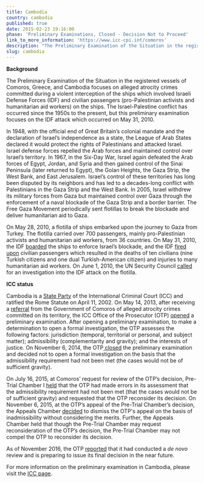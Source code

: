 ```yaml
---
title: Cambodia
country: cambodia
published: true
date: 2015-02-23 19:16:00
phase: 'Preliminary Examinations, Closed - Decision Not to Proceed'
link_to_more_information: 'https://www.icc-cpi.int/comoros'
description: "The Preliminary Examination of the Situation in the registered vessels of Comoros, Greece, and Cambodia focuses on alleged atrocity crimes committed during a violent interception of the ships which involved Israeli Defense Forces (IDF) and civilian passengers (pro-Palestinian activists and humanitarian aid workers) on the ships. This preliminary examination focuses on the IDF attack which occurred on May 31, 2010.\_\nOn November 6, 2014, the OTP closed the preliminary examination. However, on July 16, 2015, Pre-Trial Chamber I requested that the OTP reconsider her decision not to open a formal investigation.  On November 6, 2015, the Appeals Chamber dismissed the OTP's appeal and held that the Pre-Trial Chamber may request reconsideration of the OTP's decision. \nAs of November 2016, the OTP reported that it had conducted a de novo review and is preparing to issue its final decision in the near future."
slug: cambodia
---
```



**Background**

The Preliminary Examination of the Situation in the registered vessels of Comoros, Greece, and Cambodia focuses on alleged atrocity crimes committed during a violent interception of the ships which involved Israeli Defense Forces (IDF) and civilian passengers (pro-Palestinian activists and humanitarian aid workers) on the ships. The Israel-Palestine conflict has occurred since the 1950s to the present, but this preliminary examination focuses on the IDF attack which occurred on May 31, 2010.&nbsp;

In 1948, with the official end of Great Britain’s colonial mandate and the declaration of Israel’s independence as a state, the League of Arab States declared it would protect the rights of Palestinians and attacked Israel. Israel defense forces repelled the Arab forces and maintained control over Israel’s territory. In 1967, in the Six-Day War, Israel again defeated the Arab forces of Egypt, Jordan, and Syria and then gained control of the Sinai Peninsula (later returned to Egypt), the Golan Heights, the Gaza Strip, the West Bank, and East Jerusalem. Israel’s control of these territories has long been disputed by its neighbors and has led to a decades-long conflict with Palestinians in the Gaza Strip and the West Bank. In 2005, Israel withdrew its military forces from Gaza but maintained control over Gaza through the enforcement of a naval blockade of the Gaza Strip and a border barrier. The Free Gaza Movement periodically sent flotillas to break the blockade and deliver humanitarian aid to Gaza.&nbsp;

On May 28, 2010, a flotilla of ships embarked upon the journey to Gaza from Turkey. The flotilla carried over 700 passengers, mainly pro-Palestinian activists and humanitarian aid workers, from 36 countries. On May 31, 2010, the IDF [boarded](https://www.theguardian.com/world/2010/may/31/israel-kills-activists-flotilla-gaza) the ships to enforce Israel’s blockade, and the IDF [fired upon](https://www.theguardian.com/world/2010/may/31/israeli-attacks-gaza-flotilla-activists) civilian passengers which resulted in the deaths of ten civilians (nine Turkish citizens and one dual Turkish-American citizen) and injuries to many humanitarian aid workers. On June 1, 2010, the UN Security Council [called](https://www.theguardian.com/world/2010/jun/01/un-condemns-israel-assault-gaza-flotilla) for an investigation into the IDF attack on the flotilla.&nbsp; &nbsp;

**ICC status &nbsp;**

Cambodia is a [State Party](https://asp.icc-cpi.int/en_menus/asp/states%20parties/asian%20states/Pages/cambodia.aspx) of the International Criminal Court (ICC) and ratified the Rome Statute on April 11, 2002. On May 14, 2013, after receiving a [referral](https://www.icc-cpi.int/iccdocs/otp/Referral-from-Comoros.pdf) from the Government of Comoros of alleged atrocity crimes committed on its territory, the ICC Office of the Prosecutor (OTP) [opened](https://www.icc-cpi.int/Pages/item.aspx?name=otp-statement-14-05-2013) a preliminary examination. After opening a preliminary examination, to make a determination to open a formal investigation, the OTP assesses the following factors: jurisdiction (temporal, territorial or personal, and subject matter); admissibility (complementarity and gravity); and the interests of justice. On November 6, 2014, the OTP[ closed](https://www.icc-cpi.int/Pages/item.aspx?name=otp-statement-06-11-2014) the preliminary examination and decided not to open a formal investigation on the basis that the admissibility requirement had not been met (the cases would not be of sufficient gravity).

On July 16, 2015, at Comoros’ request for review of the OTP’s decision, Pre-Trial Chamber I [held](https://www.icc-cpi.int/CourtRecords/CR2015_13139.PDF) that the OTP had made errors in its assessment that the admissibility requirement had not been met (that the cases would not be of sufficient gravity) and requested that the OTP reconsider its decision. On November 6, 2015, at the OTP’s appeal of the Pre-Trial Chamber’s decision, the Appeals Chamber [decided](https://www.icc-cpi.int/CourtRecords/CR2015_20965.PDF) to dismiss the OTP's appeal on the basis of inadmissibility without considering the merits. Further, the Appeals Chamber held that though the Pre-Trial Chamber may request reconsideration of the OTP’s decision, the Pre-Trial Chamber may not compel the OTP to reconsider its decision.&nbsp;

As of November 2016, the OTP [reported](https://www.icc-cpi.int/iccdocs/otp/161114-otp-rep-PE_ENG.pdf) that it had conducted a *de novo* review and is preparing to issue its final decision in the near future.

For more information on the preliminary examination in Cambodia, please visit the [ICC page](https://www.icc-cpi.int/comoros).